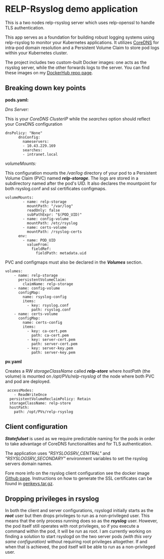 # RELP-Rsyslog demo application
This is a two nodes relp-rsyslog server which uses relp-openssl to handle TLS authentication.

This app serves as a foundation for building robust logging systems using relp-rsyslog to monitor your Kubernetes applications. It utilizes [CoreDNS](https://github.com/psammarco/kubernetes/tree/master/coredns) for intra-pod domain resolution and a Persistent Volume Claim to store pod logs within your Kubernetes cluster.

The project includes two custom-built Docker images: one acts as the rsyslog server, while the other forwards logs to the server. You can find these images on my [DockerHub repo page](https://hub.docker.com/r/latrina/relp-rsyslog).

## Breaking down key points
**pods.yaml:**

_Dns Server:_

This is your _CoreDNS ClusterIP_ while the _searches_ option should reflect your CoreDNS configuration
```
dnsPolicy: "None"
      dnsConfig:
        nameservers:
        - 10.43.229.169
        searches:
        - intranet.local
```

_volumeMounts:_

This configuration mounts the _/var/log_ directory of your pod to a Persistent Volume Claim (PVC) named ***relp-storage***. The logs are stored in a subdirectory named after the pod's UID.
It also declares the mountpoint for both rsyslog.conf and ssl certificates configmaps.
```
volumeMounts:
        - name: relp-storage
          mountPath: "/var/log"
          readOnly: false
          subPathExpr: "$(POD_UID)"
        - name: config-volume
          mountPath: /etc/rsyslog
        - name: certs-volume
          mountPath: /rsyslog-certs
      env:
        - name: POD_UID
          valueFrom:
            fieldRef:
              fieldPath: metadata.uid
```
PVC and configmaps must also be declared in the ***Volumes*** section.
```
volumes:
    - name: relp-storage
      persistentVolumeClaim:
        claimName: relp-storage
    - name: config-volume
      configMap:
        name: rsyslog-config
        items:
          - key: rsyslog.conf
            path: rsyslog.conf
    - name: certs-volume
      configMap:
        name: certs-config
        items:
          - key: ca-cert.pem
            path: ca-cert.pem
          - key: server-cert.pem
            path: server-cert.pem
          - key: server-key.pem
            path: server-key.pem
```
**pv.yaml**

Creates a RW _storageClassName_ called ***relp-store*** where _hostPath_ (the volume) is mounted on _/opt/PVs/relp-rsyslog_ of the node where both PVC and pod are deployed.
```
 accessModes:
    - ReadWriteOnce
  persistentVolumeReclaimPolicy: Retain
  storageClassName: relp-store 
  hostPath:
    path: /opt/PVs/relp-rsyslog
```

## Client configuration
***Statefulset*** is used as we require predictable naming for the pods in order to take advantage of CoreDNS functionalities and for TLS authentication.

The application uses *"RSYSLOGSRV_CENTRAL"* and *"RSYSLOGSRV_SECONDARY"* environment variables to set the rsyslog servers domain names.

Fore more info on the rsyslog client configuration see the docker image [Github page](https://github.com/psammarco/dockerhub/tree/main/relp-rsyslog/rsyslog-client). Instructions on how to generate the SSL certificates can be found in [genkeys.tar.gz](https://github.com/psammarco/kubernetes/blob/master/relp-rsyslog/genkeys.tar.gz).

## Dropping privileges in rsyslog

In both the client and server configurations, rsyslogd initially starts as the ***root*** user but then drops privileges to run as a non-privileged user. This means that the only process running does so as the ***rsyslog*** user. However, the pod itself still operates with root privileges, so if you execute a command within the pod, it will be run as root. I am currently working on finding a solution to start rsyslogd on the two server pods *(with this very same configuration)* without requiring root privileges altogether. If and when that is achieved, the pod itself will be able to run as a non-privileged user.
